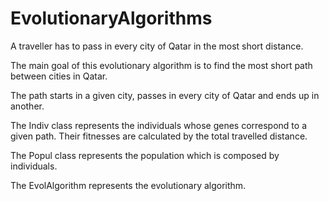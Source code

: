 # EvolutionaryAlgorithms
A traveller has to pass in every city of Qatar in the most short distance. 

The main goal of this evolutionary algorithm is to find the most short path between cities in Qatar.

The path starts in a given city, passes in every city of Qatar and ends up in another.

The Indiv class represents the individuals whose genes correspond to a given path. Their fitnesses are calculated by the total travelled distance.

The Popul class represents the population which is composed by individuals.

The EvolAlgorithm represents the evolutionary algorithm.

